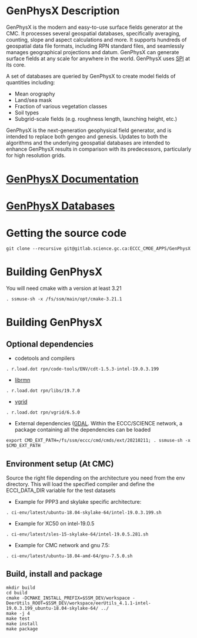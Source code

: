 # GenPhysX Description

GenPhysX is the modern and easy-to-use surface fields generator at the CMC. It processes several geospatial databases, specifically averaging, counting, slope and aspect calculations and more. It supports hundreds of geospatial data file formats, including RPN standard files, and seamlessly manages geographical projections and datum. GenPhysX can generate surface fields at any scale for anywhere in the world. GenPhysX uses [SPI](https://gitlab.science.gc.ca/ECCC_CMOE_APPS/eerspi) at its core.

A set of databases are queried by GenPhysX to create model fields of quantities including:

- Mean orography
- Land/sea mask
- Fraction of various vegetation classes
- Soil types
- Subgrid-scale fields (e.g. roughness length, launching height, etc.)

GenPhysX is the next-generation geophysical field generator, and is intended to replace both gengeo and genesis. Updates to both the algorithms and the underlying geospatial databases are intended to enhance GenPhysX results in comparison with its predecessors, particularly for high resolution grids.


# [GenPhysX Documentation](https://wiki.cmc.ec.gc.ca/wiki/Genphysx#Documentation)

# [GenPhysX Databases](https://wiki.cmc.ec.gc.ca/wiki/GenPhysX/Databases)

# Getting the source code
```shell
git clone --recursive git@gitlab.science.gc.ca:ECCC_CMOE_APPS/GenPhysX
```
# Building GenPhysX
You will need cmake with a version at least 3.21
```shell
. ssmuse-sh -x /fs/ssm/main/opt/cmake-3.21.1
```
# Building GenPhysX

## Optional dependencies
* codetools and compilers
```shell
. r.load.dot rpn/code-tools/ENV/cdt-1.5.3-intel-19.0.3.199
```

* [librmn](https://gitlab.science.gc.ca/RPN-SI/librmn)
```shell
. r.load.dot rpn/libs/19.7.0
```

* [vgrid](https://gitlab.science.gc.ca/RPN-SI/vgrid)
```shell
. r.load.dot rpn/vgrid/6.5.0
```

* External dependencies ([GDAL](https://gdal.org/). Within the ECCC/SCIENCE network, a package containing all the dependencies can be loaded
```shell
export CMD_EXT_PATH=/fs/ssm/eccc/cmd/cmds/ext/20210211; . ssmuse-sh -x $CMD_EXT_PATH
```

## Environment setup (At CMC)

Source the right file depending on the architecture you need from the env directory. This will load the specified compiler and define the ECCI_DATA_DIR variable for the test datasets

- Example for PPP3 and skylake specific architecture:
```shell
. ci-env/latest/ubuntu-18.04-skylake-64/intel-19.0.3.199.sh
```

- Example for XC50 on intel-19.0.5
```shell
. ci-env/latest/sles-15-skylake-64/intel-19.0.5.281.sh
```

- Example for CMC network and gnu 7.5:
```shell
. ci-env/latest/ubuntu-18.04-amd-64/gnu-7.5.0.sh
```

## Build, install and package
```shell
mkdir build
cd build
cmake -DCMAKE_INSTALL_PREFIX=$SSM_DEV/workspace -DeerUtils_ROOT=$SSM_DEV/workspace/eerUtils_4.1.1-intel-19.0.3.199_ubuntu-18.04-skylake-64/ ../
make -j 4
make test
make install
make package
```